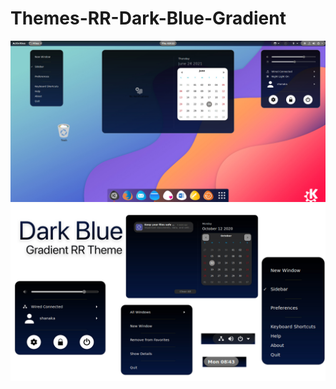 # Themes-RR-Dark-Blue-Gradient
<picture>
  <source media="(prefers-color-scheme: dark)" srcset="[https://user-images.githubusercontent.com/25423296/163456776-7f95b81a-f1ed-45f7-b7ab-8fa810d529fa.png](https://raw.githubusercontent.com/SnokOS/Themes-RR-Dark-Blue-Gradient/main/Themes-RR-Dark-Blue-Gradient.jpg)">
  <source media="(prefers-color-scheme: light)" srcset="[https://user-images.githubusercontent.com/25423296/163456779-a8556205-d0a5-45e2-ac17-42d089e3c3f8.png](https://raw.githubusercontent.com/SnokOS/Themes-RR-Dark-Blue-Gradient/main/Themes-RR-Dark-Blue-Gradient2.jpg)">
  <img alt="Shows an illustrated sun in light mode and a moon with stars in dark mode." src="https://raw.githubusercontent.com/SnokOS/Themes-RR-Dark-Blue-Gradient/main/Themes-RR-Dark-Blue-Gradient.jpg">
  <img alt="Shows an illustrated sun in light mode and a moon with stars in dark mode." src="https://raw.githubusercontent.com/SnokOS/Themes-RR-Dark-Blue-Gradient/main/Themes-RR-Dark-Blue-Gradient2.jpg">
</picture>
